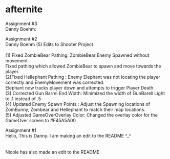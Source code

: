 # afternite

Assignment #3<br>
Danny Boehm:<br>


Assignment #2<br>
Danny Boehm (5) Edits to Shooter Project<br><br>
(1) Fixed ZombieBear Pathing: ZombieBear Enemy Spawned without movement. <br>
Fixed pathing which allowed ZombieBear to spawn and move towards the player.<br>
(2)Fixed Hellephant Pathing : Enemy Elephant was not locating the player correctly and EnemyMovement was corrected. <br>
Elephant now tracks player down and attempts to trigger Player Death.<br>
(3) Corrected Gun Barrel End Width: Minimized the width of GunBarell Light to .1 instead of .5<br>
(4) Updated Enemy Spawn Points : Adjust the Spawning locations of ZomBunny, Zombear and Hellephant to match their map locations.<br>
(5) Adjusted GameOverOverlay Color: Changed the overlay color for the GameOver screen to #F45A5A00<br>


Assignment #1 <br>
Hello, This is Danny. I am making an edit to the README ^_^<br>
<br><br>
Nicole has also made an edit to the README<br>
<br><br>
